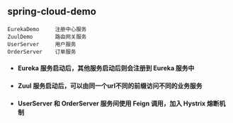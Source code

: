## spring-cloud-demo

	EurekaDemo	   注册中心服务
	ZuulDemo	   路由网关服务
	UserServer	   用户服务
	OrderServer	   订单服务
	
- #### Eureka 服务启动后，其他服务启动后则会注册到 Eureka 服务中
- #### Zuul 服务启动后，可以由同一个url不同的前缀访问不同的业务服务
- #### UserServer 和 OrderServer 服务间使用 Feign 调用，加入 Hystrix 熔断机制